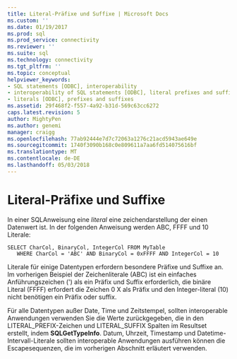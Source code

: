 ```yaml
---
title: Literal-Präfixe und Suffixe | Microsoft Docs
ms.custom: ''
ms.date: 01/19/2017
ms.prod: sql
ms.prod_service: connectivity
ms.reviewer: ''
ms.suite: sql
ms.technology: connectivity
ms.tgt_pltfrm: ''
ms.topic: conceptual
helpviewer_keywords:
- SQL statements [ODBC], interoperability
- interoperability of SQL statements [ODBC], literal prefixes and suffixes
- literals [ODBC], prefixes and suffixes
ms.assetid: 29f468f2-f557-4a92-b31d-569c63cc6272
caps.latest.revision: 5
author: MightyPen
ms.author: genemi
manager: craigg
ms.openlocfilehash: 77ab92444e7d7c72063a1276c21acd5943ae649e
ms.sourcegitcommit: 1740f3090b168c0e809611a7aa6fd514075616bf
ms.translationtype: MT
ms.contentlocale: de-DE
ms.lasthandoff: 05/03/2018
---
```

# <a name="literal-prefixes-and-suffixes"></a>Literal-Präfixe und Suffixe
In einer SQL­Anweisung eine *literal* eine zeichendarstellung der einen Datenwert ist. In der folgenden Anweisung werden ABC, FFFF und 10 Literale:  
  
```  
SELECT CharCol, BinaryCol, IntegerCol FROM MyTable  
   WHERE CharCol = 'ABC' AND BinaryCol = 0xFFFF AND IntegerCol = 10  
```  
  
 Literale für einige Datentypen erfordern besondere Präfixe und Suffixe an. Im vorherigen Beispiel der Zeichenliterale (ABC) ist ein einfaches Anführungszeichen (') als ein Präfix und Suffix erforderlich, die binäre Literal (FFFF) erfordert die Zeichen 0 X als Präfix und den Integer-literal (10) nicht benötigen ein Präfix oder suffix.  
  
 Für alle Datentypen außer Date, Time und Zeitstempel, sollten interoperable Anwendungen verwenden Sie die Werte zurückgegeben, die in den LITERAL_PREFIX-Zeichen und LITERAL_SUFFIX Spalten im Resultset erstellt, indem **SQLGetTypeInfo**. Datum, Uhrzeit, Timestamp und Datetime-Intervall-Literale sollten interoperable Anwendungen ausführen können die Escapesequenzen, die im vorherigen Abschnitt erläutert verwenden.
